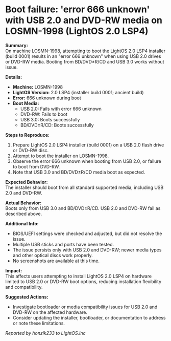 # Boot failure: 'error 666 unknown' with USB 2.0 and DVD-RW media on LOSMN-1998 (LightOS 2.0 LSP4)

**Summary:**  
On machine LOSMN-1998, attempting to boot the LightOS 2.0 LSP4 installer (build 0001) results in an "error 666 unknown" when using USB 2.0 drives or DVD-RW media. Booting from BD/DVD±R/CD and USB 3.0 works without issue.

**Details:**
- **Machine:** LOSMN-1998
- **LightOS Version:** 2.0 LSP4 (installer build 0001; ancient build)
- **Error:** 666 unknown during boot
- **Boot Media:**
  - USB 2.0: Fails with error 666 unknown
  - DVD-RW: Fails to boot
  - USB 3.0: Boots successfully
  - BD/DVD±R/CD: Boots successfully

**Steps to Reproduce:**
1. Prepare LightOS 2.0 LSP4 installer (build 0001) on a USB 2.0 flash drive or DVD-RW disc.
2. Attempt to boot the installer on LOSMN-1998.
3. Observe the error 666 unknown when booting from USB 2.0, or failure to boot from DVD-RW.
4. Note that USB 3.0 and BD/DVD±R/CD media boot as expected.

**Expected Behavior:**  
The installer should boot from all standard supported media, including USB 2.0 and DVD-RW.

**Actual Behavior:**  
Boots only from USB 3.0 and BD/DVD±R/CD. USB 2.0 and DVD-RW fail as described above.

**Additional Info:**
- BIOS/UEFI settings were checked and adjusted, but did not resolve the issue.
- Multiple USB sticks and ports have been tested.
- The issue persists only with USB 2.0 and DVD-RW; newer media types and other optical discs work properly.
- No screenshots are available at this time.

**Impact:**  
This affects users attempting to install LightOS 2.0 LSP4 on hardware limited to USB 2.0 or DVD-RW boot options, reducing installation flexibility and compatibility.

**Suggested Actions:**
- Investigate bootloader or media compatibility issues for USB 2.0 and DVD-RW on the affected hardware.
- Consider updating the installer, bootloader, or documentation to address or note these limitations.

_Reported by honzik233 to LightOS.Inc_